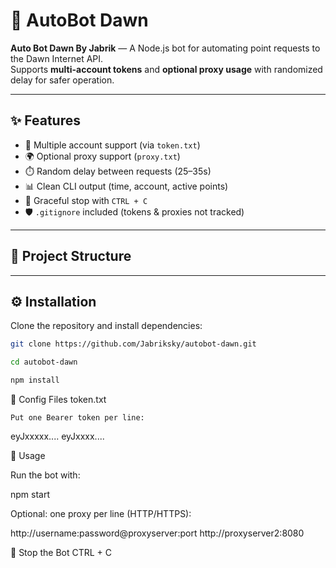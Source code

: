 # 🚀 AutoBot Dawn

**Auto Bot Dawn By Jabrik** — A Node.js bot for automating point requests to the Dawn Internet API.  
Supports **multi-account tokens** and **optional proxy usage** with randomized delay for safer operation.  

---

## ✨ Features
- 🔑 Multiple account support (via `token.txt`)
- 🌍 Optional proxy support (`proxy.txt`)
- ⏱️ Random delay between requests (25–35s)
- 📊 Clean CLI output (time, account, active points)
- 🛑 Graceful stop with `CTRL + C`
- 🛡️ `.gitignore` included (tokens & proxies not tracked)

---

## 📂 Project Structure


---

## ⚙️ Installation

Clone the repository and install dependencies:

```bash
git clone https://github.com/Jabriksky/autobot-dawn.git

cd autobot-dawn

npm install
``` 
📝 Config Files
    token.txt
   
    Put one Bearer token per line:
    
eyJxxxxx....
eyJxxxx....

    
🚀 Usage

Run the bot with:

npm start

Optional: one proxy per line (HTTP/HTTPS):

http://username:password@proxyserver:port
http://proxyserver2:8080

🛑 Stop the Bot
    CTRL + C
